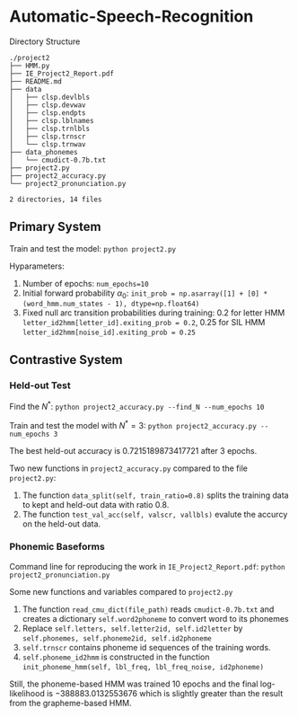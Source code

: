 # Automatic-Speech-Recognition

Directory Structure

```
./project2
├── HMM.py
├── IE_Project2_Report.pdf
├── README.md
├── data
│   ├── clsp.devlbls
│   ├── clsp.devwav
│   ├── clsp.endpts
│   ├── clsp.lblnames
│   ├── clsp.trnlbls
│   ├── clsp.trnscr
│   └── clsp.trnwav
├── data_phonemes
│   └── cmudict-0.7b.txt
├── project2.py
├── project2_accuracy.py
└── project2_pronunciation.py

2 directories, 14 files
```

## Primary System
Train and test the model: ```python project2.py```

Hyparameters:

1. Number of epochs: ```num_epochs=10```
2. Initial forward probability $\alpha_0$: ```init_prob = np.asarray([1] + [0] * (word_hmm.num_states - 1), dtype=np.float64)```
3. Fixed null arc transition probabilities during training: $0.2$ for letter HMM ```letter_id2hmm[letter_id].exiting_prob = 0.2```, $0.25$ for SIL HMM ```letter_id2hmm[noise_id].exiting_prob = 0.25```

## Contrastive System
### Held-out Test
Find the $N^{\ast}$: ```python project2_accuracy.py --find_N --num_epochs 10```

Train and test the model with $N^\ast = 3$: ```python project2_accuracy.py --num_epochs 3```

The best held-out accuracy is $0.7215189873417721$ after 3 epochs.

Two new functions in ```project2_accuracy.py``` compared to the file ```project2.py```:
1. The function ```data_split(self, train_ratio=0.8)``` splits the training data to kept and held-out data with ratio $0.8$.
2. The function ```test_val_acc(self, valscr, vallbls)``` evalute the accurcy on the held-out data. 

### Phonemic Baseforms
Command line for reproducing the work in ```IE_Project2_Report.pdf```: ```python project2_pronunciation.py```

Some new functions and variables compared to ```project2.py```
1. The function  ```read_cmu_dict(file_path)``` reads ```cmudict-0.7b.txt``` and creates a dictionary ```self.word2phoneme``` to convert word to its phonemes
2. Replace ```self.letters, self.letter2id, self.id2letter``` by ```self.phonemes, self.phoneme2id, self.id2phoneme``` 
3. ```self.trnscr``` contains phoneme id sequences of the training words.
4. ```self.phoneme_id2hmm``` is constructed in the function ```init_phoneme_hmm(self, lbl_freq, lbl_freq_noise, id2phoneme)```

Still, the phoneme-based HMM was trained 10 epochs and the final log-likelihood is $-388883.0132553676$ which is slightly greater than the result from the grapheme-based HMM.

